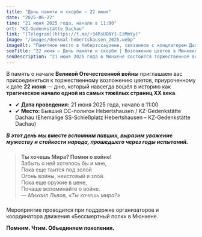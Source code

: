 ```yaml
---
title: "День памяти и скорби — 22 июня"
date: "2025-06-22"
time: "21 июня 2025 года, начало в 11:00"
ort: "KZ-Gedenkstätte Dachau"
link: "[Telegram](https://t.me/+34RsUQNY1-EzMmYy)"
image: "/images/denkmal-hebertshausen_2025.webp"
imageAlt: "Памятное место в Хебертсхаузене, связанное с концлагерем Дахау"
seoTitle: "22 июня — День памяти и скорби | Возложение цветов в Мюнхене"
seoDescription: "21 июня 2025 года в Мюнхене состоится торжественное возложение цветов к памятной дате 22 июня — в память о начале Великой Отечественной войны."
---
```


В память о начале **Великой Отечественной войны** приглашаем вас присоединиться к торжественному возложению цветов, приуроченному к дате **22 июня** — дню, который навсегда вошёл в историю как **трагическое начало одной из самых тяжёлых страниц XX века**.

- ✔ **Дата проведения:** 21 июня 2025 года, начало в 11:00
- ✔ **Место:** Бывший СС-полигон Hebertshausen / KZ-Gedenkstätte Dachau (Ehemalige SS-Schießplatz Hebertshausen – KZ-Gedenkstätte Dachau)

_**В этот день мы вместе вспомним павших, выразим уважение мужеству и стойкости народа, прошедшего через годы испытаний.**_

###

> **Ты хочешь Мира? Помни о войне!**  
> Забыть о ней хотелось бы и мне,  
> Пока еще таится под золой  
> Огонь войны, неистовый и злой.  
> Пока еще оружие в цене,  
> Почаще вспоминайте о войне.  
> — *Михаил Львов, «Ты хочешь мира?»*
###

###

Мероприятие проводится при поддержке организаторов и координатора движения «Бессмертный полк» в Мюнхене.

**Помним. Чтим. Объединяем поколения.**
